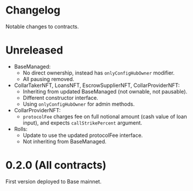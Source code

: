 # Changelog

Notable changes to contracts.

# Unreleased

- BaseManaged:
  - No direct ownership, instead has `onlyConfigHubOwner` modifier.
  - All pausing removed.
- CollarTakerNFT, LoansNFT, EscrowSupplierNFT, CollarProviderNFT:
  - Inheriting from updated BaseManaged (not ownable, not pausable).
  - Different constructor interface. 
  - Using `onlyConfigHubOwner` for admin methods.
- CollarProviderNFT:
  - `protocolFee` charges fee on full notional amount (cash value of loan input), and expects `callStrikePercent` argument.
- Rolls:
  - Update to use the updated protocolFee interface.
  - Not inheriting from BaseManaged. 

# 0.2.0 (All contracts)

First version deployed to Base mainnet. 
